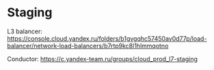 # Staging

L3 balancer: https://console.cloud.yandex.ru/folders/b1gvgqhc57450av0d77p/load-balancer/network-load-balancers/b7rtp9kc8l1hlmmqotno

Conductor: https://c.yandex-team.ru/groups/cloud_prod_l7-staging
